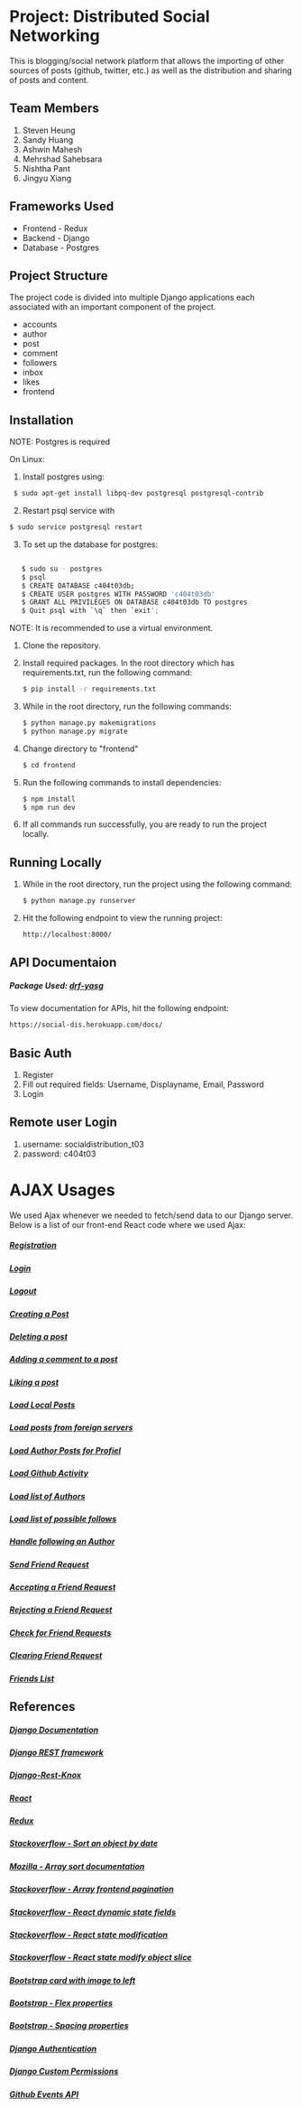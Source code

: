 # Project: Distributed Social Networking

This is blogging/social network platform that allows the importing of other sources of posts (github, twitter, etc.) as well as the distribution and sharing of posts and content.

## Team Members

1. Steven Heung
2. Sandy Huang
3. Ashwin Mahesh
4. Mehrshad Sahebsara
5. Nishtha Pant
6. Jingyu Xiang

## Frameworks Used

- Frontend - Redux
- Backend - Django
- Database - Postgres

## Project Structure

The project code is divided into multiple Django applications each associated with an important component of the project.

- accounts
- author
- post
- comment
- followers
- inbox
- likes
- frontend

## Installation

NOTE: Postgres is required

On Linux:

1. Install postgres using:
```bash
 $ sudo apt-get install libpq-dev postgresql postgresql-contrib

```

2. Restart psql service with
```bash
$ sudo service postgresql restart
```


3. To set up the database for postgres:
```bash

   $ sudo su - postgres
   $ psql
   $ CREATE DATABASE c404t03db;
   $ CREATE USER postgres WITH PASSWORD 'c404t03db'
   $ GRANT ALL PRIVILEGES ON DATABASE c404t03db TO postgres
   $ Quit psql with `\q` then `exit';

```
        

NOTE: It is recommended to use a virtual environment.



1. Clone the repository.
2. Install required packages.
   In the root directory which has requirements.txt, run the following command:
   ```bash
   $ pip install -r requirements.txt
   ```
3. While in the root directory, run the following commands:

   ```bash
   $ python manage.py makemigrations
   $ python manage.py migrate
   ```

4. Change directory to "frontend"

   ```bash
   $ cd frontend
   ```

5. Run the following commands to install dependencies:

   ```bash
   $ npm install
   $ npm run dev
   ```

6. If all commands run successfully, you are ready to run the project locally.

## Running Locally

1. While in the root directory, run the project using the following command:
   ```bash
   $ python manage.py runserver
   ```
2. Hit the following endpoint to view the running project:
   ```bash
   http://localhost:8000/
   ```

## API Documentaion

##### Package Used: [drf-yasg ](https://drf-yasg.readthedocs.io/en/stable/)

To view documentation for APIs, hit the following endpoint:

```bash
https://social-dis.herokuapp.com/docs/
```

## Basic Auth
1. Register
2. Fill out required fields: Username, Displayname, Email, Password
3. Login




## Remote user Login
1. username: socialdistribution_t03
2. password: c404t03




# AJAX Usages
We used Ajax whenever we needed to fetch/send data to our Django server. 
Below is a list of our front-end React code where we used Ajax:

##### [Registration](https://github.com/CMPUT404-stev-sand-pant-ashw-mehr/CMPUT404-stev-sand-pant-ashw-mehr-repo/blob/ed5cc623ab9eda552b61e523d3a062f50863ac81/frontend/src/actions/auth.js#L97)
##### [Login](https://github.com/CMPUT404-stev-sand-pant-ashw-mehr/CMPUT404-stev-sand-pant-ashw-mehr-repo/blob/ed5cc623ab9eda552b61e523d3a062f50863ac81/frontend/src/actions/auth.js#L60)
##### [Logout](https://github.com/CMPUT404-stev-sand-pant-ashw-mehr/CMPUT404-stev-sand-pant-ashw-mehr-repo/blob/ed5cc623ab9eda552b61e523d3a062f50863ac81/frontend/src/actions/auth.js#L136)

##### [Creating a Post](https://github.com/CMPUT404-stev-sand-pant-ashw-mehr/CMPUT404-stev-sand-pant-ashw-mehr-repo/blob/ed5cc623ab9eda552b61e523d3a062f50863ac81/frontend/src/actions/posts.js#L192)
##### [Deleting a post](https://github.com/CMPUT404-stev-sand-pant-ashw-mehr/CMPUT404-stev-sand-pant-ashw-mehr-repo/blob/ed5cc623ab9eda552b61e523d3a062f50863ac81/frontend/src/actions/posts.js#L132)
##### [Adding a comment to a post](https://github.com/CMPUT404-stev-sand-pant-ashw-mehr/CMPUT404-stev-sand-pant-ashw-mehr-repo/blob/ed5cc623ab9eda552b61e523d3a062f50863ac81/frontend/src/actions/posts.js#L221)
##### [Liking a post](https://github.com/CMPUT404-stev-sand-pant-ashw-mehr/CMPUT404-stev-sand-pant-ashw-mehr-repo/blob/ed5cc623ab9eda552b61e523d3a062f50863ac81/frontend/src/actions/posts.js#L255)

##### [Load Local Posts](https://github.com/CMPUT404-stev-sand-pant-ashw-mehr/CMPUT404-stev-sand-pant-ashw-mehr-repo/blob/ed5cc623ab9eda552b61e523d3a062f50863ac81/frontend/src/actions/posts.js#L21)
##### [Load posts from foreign servers](https://github.com/CMPUT404-stev-sand-pant-ashw-mehr/CMPUT404-stev-sand-pant-ashw-mehr-repo/blob/ed5cc623ab9eda552b61e523d3a062f50863ac81/frontend/src/actions/posts.js#L69)
##### [Load Author Posts for Profiel](https://github.com/CMPUT404-stev-sand-pant-ashw-mehr/CMPUT404-stev-sand-pant-ashw-mehr-repo/blob/ed5cc623ab9eda552b61e523d3a062f50863ac81/frontend/src/actions/posts.js#L45)
##### [Load Github Activity](https://github.com/CMPUT404-stev-sand-pant-ashw-mehr/CMPUT404-stev-sand-pant-ashw-mehr-repo/blob/999fd5dccb5f130615ff59cb30e19d3a20dcdf9e/frontend/src/components/pages/GitHub.js#L19)

##### [Load list of Authors](https://github.com/CMPUT404-stev-sand-pant-ashw-mehr/CMPUT404-stev-sand-pant-ashw-mehr-repo/blob/999fd5dccb5f130615ff59cb30e19d3a20dcdf9e/frontend/src/components/pages/AuthorSearch.js#L34)
##### [Load list of possible follows](https://github.com/CMPUT404-stev-sand-pant-ashw-mehr/CMPUT404-stev-sand-pant-ashw-mehr-repo/blob/999fd5dccb5f130615ff59cb30e19d3a20dcdf9e/frontend/src/components/pages/AuthorSearch.js#L72)
##### [Handle following an Author](https://github.com/CMPUT404-stev-sand-pant-ashw-mehr/CMPUT404-stev-sand-pant-ashw-mehr-repo/blob/999fd5dccb5f130615ff59cb30e19d3a20dcdf9e/frontend/src/components/pages/AuthorSearch.js#L90)

##### [Send Friend Request](https://github.com/CMPUT404-stev-sand-pant-ashw-mehr/CMPUT404-stev-sand-pant-ashw-mehr-repo/blob/999fd5dccb5f130615ff59cb30e19d3a20dcdf9e/frontend/src/components/pages/Inbox.js#L86)
##### [Accepting a Friend Request](https://github.com/CMPUT404-stev-sand-pant-ashw-mehr/CMPUT404-stev-sand-pant-ashw-mehr-repo/blob/25547598ee98a3546eaca3c2d50fe3c56ed2352b/frontend/src/components/pages/Inbox.js#L137)
##### [Rejecting a Friend Request](https://github.com/CMPUT404-stev-sand-pant-ashw-mehr/CMPUT404-stev-sand-pant-ashw-mehr-repo/blob/25547598ee98a3546eaca3c2d50fe3c56ed2352b/frontend/src/components/pages/Inbox.js#L163)
##### [Check for Friend Requests](https://github.com/CMPUT404-stev-sand-pant-ashw-mehr/CMPUT404-stev-sand-pant-ashw-mehr-repo/blob/999fd5dccb5f130615ff59cb30e19d3a20dcdf9e/frontend/src/components/pages/Inbox.js#L40)
##### [Clearing Friend Request](https://github.com/CMPUT404-stev-sand-pant-ashw-mehr/CMPUT404-stev-sand-pant-ashw-mehr-repo/blob/25547598ee98a3546eaca3c2d50fe3c56ed2352b/frontend/src/components/pages/Inbox.js#L172)
##### [Friends List](https://github.com/CMPUT404-stev-sand-pant-ashw-mehr/CMPUT404-stev-sand-pant-ashw-mehr-repo/blob/999fd5dccb5f130615ff59cb30e19d3a20dcdf9e/frontend/src/components/pages/Inbox.js#L29)





## References

##### [Django Documentation](https://docs.djangoproject.com/en/3.2/)

##### [Django REST framework](https://www.django-rest-framework.org/api-guide/serializers/)

##### [Django-Rest-Knox](https://james1345.github.io/django-rest-knox/)

##### [React](https://reactjs.org/docs/getting-started.html)

##### [Redux](https://redux.js.org/introduction/getting-started)

##### [Stackoverflow - Sort an object by date](https://stackoverflow.com/questions/10123953/how-to-sort-an-object-array-by-date-property)

##### [Mozilla - Array sort documentation](https://developer.mozilla.org/en-US/docs/Web/JavaScript/Reference/Global_Objects/Array/sort)

##### [Stackoverflow - Array frontend pagination](https://stackoverflow.com/questions/48405643/reactjs-how-to-always-show-only-certain-number-of-array-items)

##### [Stackoverflow - React dynamic state fields](https://stackoverflow.com/questions/53349628/how-to-make-dynamic-state-for-multiple-fields-in-react)

##### [Stackoverflow - React state modification](https://stackoverflow.com/questions/26253351/correct-modification-of-state-arrays-in-react-js)

##### [Stackoverflow - React state modify object slice](https://stackoverflow.com/questions/29537299/react-how-to-update-state-item1-in-state-using-setstate)

##### [Bootstrap card with image to left](https://tarkhov.github.io/postboot/card/image-left/)

##### [Bootstrap - Flex properties](https://getbootstrap.com/docs/5.0/utilities/flex/)

##### [Bootstrap - Spacing properties](https://getbootstrap.com/docs/5.0/utilities/spacing/)

##### [Django Authentication](https://docs.djangoproject.com/en/3.2/topics/auth/)

##### [Django Custom Permissions](https://docs.djangoproject.com/en/3.2/topics/auth/customizing/)

##### [Github Events API](https://developer.github.com/v3/activity/events/types/)  